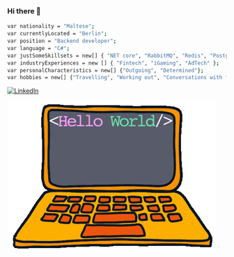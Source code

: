 ### Hi there 👋

```sh
var nationality = "Maltese";
var currentlyLocated = "Berlin";
var position = "Backend developer";
var language = "C#";
var justSomeSkillsets = new[] { "NET core", "RabbitMQ", "Redis", "Postgresql", "K8s", "ELK", "Go"}; // This is not a CV, stop here.
var industryExperiences = new [] { "Fintech", "iGaming", "AdTech" };
var personalCharacteristics = new[] {"Outgoing", "Determined"};
var hobbies = new[] {"Travelling", "Working out", "Conversations with friends over beers"}; // Does the last one count?
```

<a href="https://www.linkedin.com/in/camilleriben/">
<img src="https://img.shields.io/badge/-LinkedIn-%233781da" alt="LinkedIn"/></a>

![wave](https://github.com/bencami22/bencami22/raw/master/hello.gif)
